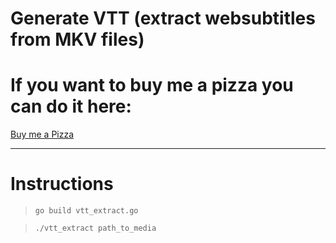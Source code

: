 # Generate VTT (extract websubtitles from MKV files)

# If you want to buy me a pizza you can do it here:
[Buy me a Pizza](https://buymeacoffee.com/portmafia9719)

<hr/>

# Instructions

> `go build vtt_extract.go`

>`./vtt_extract path_to_media`
